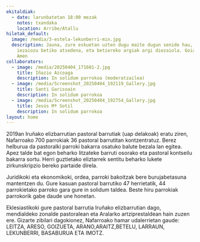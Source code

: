 ```yaml
---
ekitaldiak:
  - date: larunbatetan 18:00 mezak
    notes: txandaka
    location: Arribe/Atallu
hiletak_default:
  image: /media/3-estela-lekunberri-min.jpg
  description: Jauna, zure eskuetan uzten dugu maite dugun senide hau, eman
    iezaiozu betiko atsedena, eta betiereko argiak argi diezaiola. Goian bego.
    Amen
collaborators:
  - image: /media/20250404_171601-2.jpg
    title: Iñazio Azcoaga
    description: In solidum parrokoa (moderatzailea)
  - image: /media/Screenshot_20250404_192119_Gallery.jpg
    title: Santi Garisoain
    description: In solidum parrokoa
  - image: /media/Screenshot_20250404_192754_Gallery.jpg
    title: Jesús Mª Sotil
    description: In solidum parrokoa
layout: home
---
```

2019an Iruñako elizbarrutian pastoral barrutiak (uap delakoak) eratu ziren, Nafarroako 700 parrokiak 36 pastoral barrutitan kontzentratuz. Berez helburua da pastoralki parroki bakarra osatuko balute bezala lan egitea. Apez talde bat egon beharko litzateke barruti osorako eta pastoral kontseilu bakarra sortu. Herri guztietako eliztarrek sentitu beharko lukete zirkunskripzio bereko partaide direla.

Juridikoki eta ekonomikoki, ordea, parroki bakoitzak bere burujabetasuna mantentzen du. Gure kasuan pastoral barrutiko 47 herrietatik, 44 parrokietako parroko gara gure in solidum taldea. Beste hiru parrokiak parrokorik gabe daude une honetan.

Eklesiastikoki gure pastoral barrutia Iruñako elizbarrutian dago, mendialdeko zonalde pastoralean eta Aralarko artziprestaldean hain zuzen ere. Gizarte zibilari dagokionez, Nafarroako hamar udalerrietan gaude: LEITZA, ARESO, GOIZUETA, ARANO,ARAITZ,BETELU, LARRAUN, LEKUNBERRI, BASABURUA ETA IMOTZ.